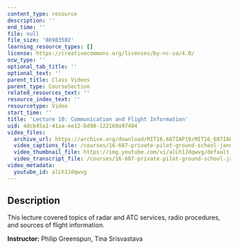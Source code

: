 ```yaml
---
content_type: resource
description: ''
end_time: ''
file: null
file_size: '86983502'
learning_resource_types: []
license: https://creativecommons.org/licenses/by-nc-sa/4.0/
ocw_type: ''
optional_tab_title: ''
optional_text: ''
parent_title: Class Videos
parent_type: CourseSection
related_resources_text: ''
resource_index_text: ''
resourcetype: Video
start_time: ''
title: 'Lecture 10: Communication and Flight Information'
uid: 4dcb45a1-41aa-ee12-bd90-122160a97404
video_files:
  archive_url: https://archive.org/download/MIT16.687IAP19/MIT16_687IAP19_lec10_300k.mp4
  video_captions_file: /courses/16-687-private-pilot-ground-school-january-iap-2019/e6a025149cf354d3bbf55fff26b14a93_alLh1Jdqwvg.vtt
  video_thumbnail_file: https://img.youtube.com/vi/alLh1Jdqwvg/default.jpg
  video_transcript_file: /courses/16-687-private-pilot-ground-school-january-iap-2019/247672a4af8522b03a278a0daaa9998e_alLh1Jdqwvg.pdf
video_metadata:
  youtube_id: alLh1Jdqwvg
---
```


Description
-----------

This lecture covered topics of radar and ATC services, radio procedures, and sources of flight information.

**Instructor:** Philip Greenspun, Tina Srisvastava

